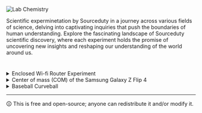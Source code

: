 ![Lab Chemistry](https://github.com/sourceduty/Experiments/assets/123030236/afd87f22-3686-4c6d-bd5e-9a4590092286)

Scientific experminetation by Sourceduty in a journey across various fields of science, delving into captivating inquiries that push the boundaries of human understanding. Explore the fascinating landscape of Sourceduty scientific discovery, where each experiment holds the promise of uncovering new insights and reshaping our understanding of the world around us.

#

<details><summary>Enclosed Wi-fi Router Experiment</summary>
<br>

![Router](https://github.com/sourceduty/Experiments/assets/123030236/eab4f236-a257-498f-93f5-114c838bc22e)

Enclosing a Wi-Fi router in different materials can significantly impact the strength and quality of the Wi-Fi signal due to the materials' ability to absorb or reflect radio waves. Here's a simplified simulation of how various common materials might affect Wi-Fi signal strength:

**Plastic:**
 Generally, thin plastic may have a minimal impact on Wi-Fi signals. It's often used in the construction of the router itself. However, thicker plastics or those with high-density compositions might start to slightly reduce signal strength.

**Wood:** Wood can weaken Wi-Fi signals, especially if it's thick or if the signal has to pass through multiple layers (like floors or heavy furniture). The denser the wood, the more it can degrade the signal.

**Glass:** Standard glass doesn't significantly obstruct Wi-Fi signals, but the impact can vary. For example, thick, leaded, or frosted glass can be more obstructive. Energy-efficient thermal glass, often used in modern construction, can also severely weaken Wi-Fi signals because it contains metal oxide coatings.

**Brick and Concrete:** These materials are quite dense and can significantly reduce Wi-Fi signal strength. The signal might pass through thin walls with some strength reduction, but thicker walls can block the signal more substantially.

**Metal:** Metal is highly reflective to radio waves and can almost completely block Wi-Fi signals. Encasing a router in a metal box would likely result in a severe reduction or total blockage of the signal. This is due to the Faraday cage effect, where a conductive enclosure blocks electromagnetic fields.

**Water:** Large bodies of water, including aquariums, can absorb Wi-Fi signals, as water has a dampening effect on radio wave propagation. Even high humidity levels can slightly impact signal strength over large distances.

When a Wi-Fi signal encounters these materials, several things can happen: absorption (where the material takes in the signal energy), reflection (where the signal bounces off the surface), and refraction (where the signal changes direction as it passes through the material). The specific impact depends on the material's thickness, density, and composition, as well as the frequency of the Wi-Fi signal (with 2.4 GHz signals generally penetrating obstacles better than 5 GHz signals).

Remember, this is a simplified overview. Actual results can vary based on the specific characteristics of the materials, the environment, and the router's technology. For optimal Wi-Fi performance, it's best to place routers in open spaces and away from materials that can significantly degrade signal strength.

### Experiment Simulation

Simulating the estimated signal loss when a Wi-Fi router is enclosed in different materials involves understanding how different materials attenuate (weaken) radio frequency (RF) signals. This attenuation is typically measured in decibels (dB). A higher dB value indicates more significant signal loss.

It's important to note that these values are approximate and can vary based on factors such as frequency, material thickness, and environmental conditions. Wi-Fi signals commonly operate at 2.4 GHz and 5 GHz frequencies, with 5 GHz signals generally experiencing more attenuation through materials than 2.4 GHz signals.

Here's a simplified simulation of estimated signal loss for common materials:

**Plastic:** 0-3 dB. Thin plastic has minimal effect on Wi-Fi signals, but thicker or denser plastic types might cause slight attenuation.

**Wood:** 2-5 dB. Wood can vary widely in its impact on signal strength, depending on its type and thickness. Softwoods like pine will generally cause less attenuation than denser hardwoods.

**Glass:** 2-7 dB. Standard window glass might only slightly attenuate Wi-Fi signals, but specialized types like bulletproof or thermal insulating glass can have a much more significant effect.

**Brick:** 4-12 dB. The denser the brick, the more signal loss you can expect. A single brick wall might cause moderate attenuation, but multiple walls can severely degrade the signal.

**Concrete:** 10-20 dB. Concrete, especially reinforced concrete, can significantly block Wi-Fi signals. The exact loss depends on the thickness and density of the concrete.

**Metal:** 30-100+ dB. Metal can almost completely reflect Wi-Fi signals, causing severe attenuation. Enclosing a router in a metal box could lead to a total loss of signal.

**Water:** 15-20 dB per meter. Water absorbs RF energy, so passing a Wi-Fi signal through a large aquarium or a similar body of water can significantly weaken it.

Keep in mind that these are estimated values for signal loss and actual results can vary. Signal attenuation also depends on the cumulative effect of all materials and objects in the signal's path, as well as the router's specific characteristics and the environmental context. For practical Wi-Fi deployment, it's important to minimize obstructions and materials in the signal path that can significantly degrade signal quality.

<br>    
</details>

<details><summary>Center of mass (COM) of the Samsung Galaxy Z Flip 4</summary>
<br>

![Center of Mass](https://github.com/sourceduty/Experiments/assets/123030236/90651028-e471-4c70-b693-268de500a13d)

The center of mass (COM) of the Samsung Galaxy Z Flip 4, assuming uniform density for simplicity, lies at the geometric center in both its folded and unfolded states. In its folded state, with dimensions 84.9 x 71.9 x 16.5 mm (averaging the thickness), the COM is approximately 42.45 mm from the bottom edge, 35.95 mm from the side, and 8.25 mm deep. Unfolded, at 165.2 x 71.9 x 6.9 mm, the COM shifts to 82.6 mm from the bottom, remains 35.95 mm from the side, and is 3.45 mm deep. This simplistic model doesn't account for the non-uniform distribution of internal components or the intricate hinge mechanism in the folded state, which could notably alter the actual COM.

### Folded State

- Dimensions: 84.9 mm (height) x 71.9 mm (width) x 16.5 mm (average thickness)
- COM Position (from the bottom edge, assuming the phone stands on one of the 71.9 mm sides):
  - COM height = 84.9 mm / 2 = 42.45 mm
  - COM width = 71.9 mm / 2 = 35.95 mm
  - COM depth = 16.5 mm / 2 = 8.25 mm

### Unfolded State

- Dimensions: 165.2 mm (height) x 71.9 mm (width) x 6.9 mm (thickness)
- COM Position (from the bottom edge, with the phone standing on one of the 71.9 mm sides):
  - COM height = 165.2 mm / 2 = 82.6 mm
  - COM width = 71.9 mm / 2 = 35.95 mm
  - COM depth = 6.9 mm / 2 = 3.45 mm

### Considerations

- The actual mass distribution in a smartphone is not uniform due to internal components, causing deviations from these calculated COM positions.
- In the folded state, the hinge and differential mass distribution between halves complicate COM calculation.
- For precise COM determination, especially folded, a complex model accounting for internal mass distribution or experimental methods might be needed.

### Stability

The stability of an object like the Samsung Galaxy Z Flip 4, influenced by its center of mass (COM), can vary significantly across different scenarios.

1. Resting on a Surface:

   - Folded: Lower COM makes it more stable against tipping. Smaller base area may reduce stability against sliding.
   - Unfolded: Higher COM makes it less stable against tipping but larger base area improves stability against sliding.

2. Spinning:

   - Folded: Lower COM enhances spinning stability, reducing wobble. Smaller moment of inertia may affect spin smoothness and duration.
   - Unfolded: Higher COM could increase wobble, but larger moment of inertia allows for smoother, longer spins.

3. Being Held or Manipulated:

   - The COM affects handling comfort and security. Folded state may feel more balanced, while unfolded might feel top-heavy, especially with one-hand use.

4. Mounted or Docked:

   - Folded: Lower COM offers stability in mounts, reducing tipping likelihood.
   - Unfolded: Higher COM requires mount designs to counteract potential instability by supporting the device lower or increasing the mount's base area.

5. In Motion (e.g., in a moving vehicle):

   - A lower COM (folded) means less likelihood of tipping over with sudden movements. The unfolded state, with its higher COM, might be more prone to tipping with sharp turns or sudden stops.

6. Vibration Resistance:

   - Folded: Lower COM makes the device more resistant to being moved or tipped over by external vibrations.
   - Unfolded: Higher COM makes it more susceptible to vibrations, potentially causing it to move more easily.
     
In each scenario, the stability conferred by the COM interacts with other factors, like the base area, friction with the surface, external forces, and the moment of inertia. These examples highlight how the state of the device (folded vs. unfolded) can lead to different stability outcomes depending on the specific situation and environmental conditions.

<br>    
</details>

<details><summary>Baseball Curveball</summary>
<br>
 
![Baseball](https://github.com/sourceduty/Experiments/assets/123030236/843b6014-2278-422b-bf70-50fa722d5700)

To explain the trajectory of a curveball in baseball using Newton's laws, we focus on how these laws apply to the forces acting on the ball. Newton's three laws of motion provide a fundamental framework for understanding the behavior of objects in motion, including baseballs:

1. Newton's First Law (Law of Inertia)

   - An object remains at rest or in uniform motion in a straight line unless acted upon by an external force.
   - For a curveball, this means without external forces, it would move in a straight line. However, forces like gravity, drag, and lift from the Magnus effect significantly alter its path.

2. Newton's Second Law (Law of Acceleration)

   - The acceleration of an object is directly proportional to the net force acting on it and inversely proportional to its mass (F = ma).

   For a curveball:
   
   - Gravity applies a constant downward force (F_gravity = mg).
   - Drag opposes motion, reducing speed (F_drag = -1/2 * rho * v^2 * Cd * A), where rho is air density, v is velocity, Cd is drag coefficient, and A is cross-sectional area.
   - Magnus Effect creates a lift force due to the ball's spin, affecting its movement (F_Magnus = 4/3 * pi * a^3 * rho * omega * v), where a is the radius, omega is the angular velocity (spin), and v is the linear velocity.

4. Newton's Third Law (Action and Reaction)
   
   - For every action, there is an equal and opposite reaction.
   - When pitching, the force on the ball by the hand is matched by an equal and opposite force by the ball on the hand. This law is crucial in the ball's initial motion but less so in the trajectory.

Calculating the Curveball Trajectory

- Set up equations of motion for x (horizontal) and y (vertical) directions:
  - F_x_total = F_drag_x + F_Magnus_x
  - F_y_total = F_gravity + F_drag_y + F_Magnus_y

- Solve the differential equations using numerical methods like Euler or Runge-Kutta, given initial conditions and force values.
- The solution shows the baseball's position and velocity at each time step, demonstrating the curveball's path deviation due to the Magnus effect, gravity, and drag.

By applying Newton's laws, we can understand the forces involved and predict the curved trajectory of a curveball. This approach simplifies the complex interactions but captures the essential physics behind the curveball's motion.

<br>    
</details>

***

🛈 This is free and open-source; anyone can redistribute it and/or modify it.
